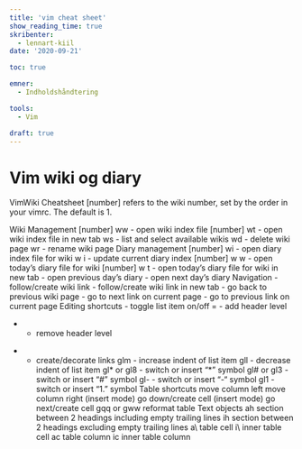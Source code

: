 ```yaml
---
title: 'vim cheat sheet'
show_reading_time: true
skribenter:
  - lennart-kiil
date: '2020-09-21'

toc: true

emner:
  - Indholdshåndtering

tools:
  - Vim

draft: true
---
```


# Vim wiki og diary

VimWiki Cheatsheet
[number] refers to the wiki number, set by the order in your vimrc. The default is 1.

Wiki Management
[number] <leader> ww - open wiki index file
[number] <leader> wt - open wiki index file in new tab
<leader> ws - list and select available wikis
<leader> wd - delete wiki page
<leader> wr - rename wiki page
Diary management
[number] <leader> wi - open diary index file for wiki
<leader> w <leader> i - update current diary index
[number] <leader> w <leader> w - open today’s diary file for wiki
[number] <leader> w <leader> t - open today’s diary file for wiki in new tab
<C-Up> - open previous day’s diary
<C-Down> - open next day’s diary
Navigation
<CR> - follow/create wiki link
<C-S-CR> - follow/create wiki link in new tab
<backspace> - go back to previous wiki page
<Tab> - go to next link on current page
<S-Tab> - go to previous link on current page
Editing shortcuts
<C-Space> - toggle list item on/off
= - add header level
- - remove header level
+ - create/decorate links
glm - increase indent of list item
gll - decrease indent of list item
gl* or gl8 - switch or insert “*” symbol
gl# or gl3 - switch or insert “#” symbol
gl- - switch or insert “-“ symbol
gl1 - switch or insert “1.” symbol
Table shortcuts
<A-Left> move column left
<A-right> move column right
<CR> (insert mode) go down/create cell
<Tab> (insert mode) go next/create cell
gqq or gww reformat table
Text objects
ah section between 2 headings including empty trailing lines ih section between 2 headings excluding empty trailing lines a\ table cell i\ inner table cell ac table column ic inner table column
